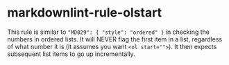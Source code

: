 # markdownlint-rule-olstart

This rule is similar to `"MD029": { "style": "ordered" }` in checking the numbers in ordered lists. It will NEVER flag the first item in a list, regardless of what number it is (it assumes you want `<ol start="">`). It then expects subsequent list items to go up incrementally.
